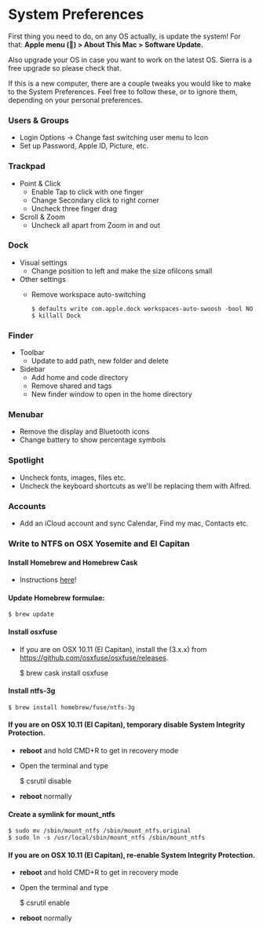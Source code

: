 # System Preferences

First thing you need to do, on any OS actually, is update the system! For that: **Apple menu () > About This Mac > Software Update.**

Also upgrade your OS in case you want to work on the latest OS. Sierra is a free upgrade so please check that.

If this is a new computer, there are a couple tweaks you would like to make to the System Preferences. Feel free to follow these, or to ignore them, depending on your personal preferences.

### Users & Groups
- Login Options -> Change fast switching user menu to Icon
- Set up Password, Apple ID, Picture, etc.

### Trackpad
- Point & Click
    - Enable Tap to click with one finger
    - Change Secondary click to right corner
    - Uncheck three finger drag
- Scroll & Zoom
    - Uncheck all apart from Zoom in and out

### Dock
- Visual settings
    - Change position to left and make the size ofiIcons small
- Other settings
    - Remove workspace auto-switching
    
        ```
        $ defaults write com.apple.dock workspaces-auto-swoosh -bool NO
        $ killall Dock
        ```

### Finder
- Toolbar
    - Update to add path, new folder and delete
- Sidebar
    - Add home and code directory
    - Remove shared and tags
    - New finder window to open in the home directory

### Menubar
- Remove the display and Bluetooth icons
- Change battery to show percentage symbols

### Spotlight
- Uncheck fonts, images, files etc.
- Uncheck the keyboard shortcuts as we'll be replacing them with Alfred.

### Accounts
- Add an iCloud account and sync Calendar, Find my mac, Contacts etc.

### Write to NTFS on OSX Yosemite and El Capitan

#### Install Homebrew and Homebrew Cask
- Instructions [here](http://sourabhbajaj.com/mac-setup/Homebrew/README.html)!

#### Update Homebrew formulae:

    $ brew update

#### Install osxfuse
- If you are on OSX 10.11 (El Capitan), install the (3.x.x) from https://github.com/osxfuse/osxfuse/releases.

    $ brew cask install osxfuse
    
#### Install ntfs-3g

    $ brew install homebrew/fuse/ntfs-3g

#### If you are on OSX 10.11 (El Capitan), temporary disable System Integrity Protection.

 - **reboot** and hold CMD+R to get in recovery mode
 - Open the terminal and type


    $ csrutil disable
    
 - **reboot** normally

#### Create a symlink for mount_ntfs

    $ sudo mv /sbin/mount_ntfs /sbin/mount_ntfs.original
    $ sudo ln -s /usr/local/sbin/mount_ntfs /sbin/mount_ntfs

#### If you are on OSX 10.11 (El Capitan), re-enable System Integrity Protection.
 - **reboot** and hold CMD+R to get in recovery mode
 - Open the terminal and type


    $ csrutil enable
    
 - **reboot** normally
